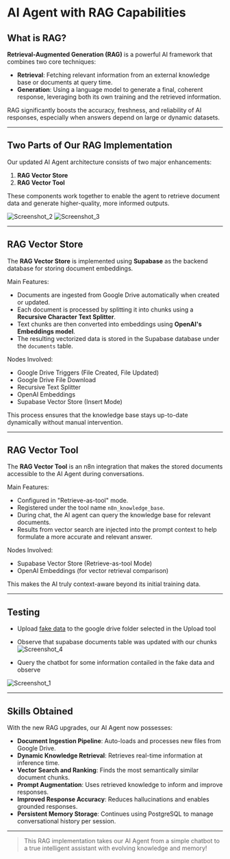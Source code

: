 # AI Agent with RAG Capabilities

## What is RAG?

**Retrieval-Augmented Generation (RAG)** is a powerful AI framework that combines two core techniques:

- **Retrieval**: Fetching relevant information from an external knowledge base or documents at query time.
- **Generation**: Using a language model to generate a final, coherent response, leveraging both its own training and the retrieved information.

RAG significantly boosts the accuracy, freshness, and reliability of AI responses, especially when answers depend on large or dynamic datasets.

---

## Two Parts of Our RAG Implementation

Our updated AI Agent architecture consists of two major enhancements:

1. **RAG Vector Store**
2. **RAG Vector Tool**

These components work together to enable the agent to retrieve document data and generate higher-quality, more informed outputs.

![Screenshot_2](https://github.com/user-attachments/assets/f93ac261-d44b-45ff-83c8-1d4289221091)
![Screenshot_3](https://github.com/user-attachments/assets/896356e7-9be6-4afe-9465-21af41297be5)


---

## RAG Vector Store

The **RAG Vector Store** is implemented using **Supabase** as the backend database for storing document embeddings.

Main Features:
- Documents are ingested from Google Drive automatically when created or updated.
- Each document is processed by splitting it into chunks using a **Recursive Character Text Splitter**.
- Text chunks are then converted into embeddings using **OpenAI's Embeddings model**.
- The resulting vectorized data is stored in the Supabase database under the `documents` table.

Nodes Involved:
- Google Drive Triggers (File Created, File Updated)
- Google Drive File Download
- Recursive Text Splitter
- OpenAI Embeddings
- Supabase Vector Store (Insert Mode)

This process ensures that the knowledge base stays up-to-date dynamically without manual intervention.

---

## RAG Vector Tool

The **RAG Vector Tool** is an n8n integration that makes the stored documents accessible to the AI Agent during conversations.

Main Features:
- Configured in "Retrieve-as-tool" mode.
- Registered under the tool name `n8n_knowledge_base`.
- During chat, the AI agent can query the knowledge base for relevant documents.
- Results from vector search are injected into the prompt context to help formulate a more accurate and relevant answer.

Nodes Involved:
- Supabase Vector Store (Retrieve-as-tool Mode)
- OpenAI Embeddings (for vector retrieval comparison)

This makes the AI truly context-aware beyond its initial training data.

---

## Testing

- Upload [fake data](./cloud/n8n-RAG/fake_meeting_notes.txt) to the google drive folder selected in the Upload tool
- Observe that supabase documents table was updated with our chunks
![Screenshot_4](https://github.com/user-attachments/assets/28dd34fd-a191-428c-ab3b-2aaa94ad9f28)

- Query the chatbot for some information contailed in the fake data and observe

![Screenshot_1](https://github.com/user-attachments/assets/acaaa182-2926-4141-9178-352d0fba8ef3)

---


## Skills Obtained

With the new RAG upgrades, our AI Agent now possesses:

- **Document Ingestion Pipeline**: Auto-loads and processes new files from Google Drive.
- **Dynamic Knowledge Retrieval**: Retrieves real-time information at inference time.
- **Vector Search and Ranking**: Finds the most semantically similar document chunks.
- **Prompt Augmentation**: Uses retrieved knowledge to inform and improve responses.
- **Improved Response Accuracy**: Reduces hallucinations and enables grounded responses.
- **Persistent Memory Storage**: Continues using PostgreSQL to manage conversational history per session.

---

> This RAG implementation takes our AI Agent from a simple chatbot to a true intelligent assistant with evolving knowledge and memory!
